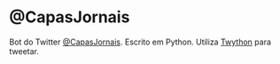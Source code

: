 # @CapasJornais

Bot do Twitter [@CapasJornais](https://twitter.com/CapasJornais). Escrito em Python. Utiliza [Twython](https://github.com/ryanmcgrath/twython) para tweetar. 